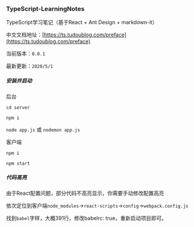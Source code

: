 ### TypeScript-LearningNotes

TypeScript学习笔记（基于React + Ant Design + markdown-it）

中文文档地址：[https://ts.tudoublog.com/preface](https://ts.tudoublog.com/preface)

当前版本：`0.0.1`

最新更新：`2020/5/1`

##### 安装并启动

后台 

`cd server`

`npm i`

`node app.js` 或 `nodemon app.js`

客户端

`npm i`

`npm start`

##### 代码高亮

由于React配置问题，部分代码不高亮显示，你需要手动修改配置高亮

依次定位到客户端`node_modules`→`react-scripts`→`config`→`webpack.config.js`

找到`babel`字样，大概391行，修改babelrc: true，重新启动项目即可。
